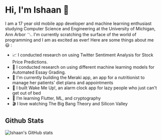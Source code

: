 # Hi, I'm Ishaan 👋

<!--
**ishaan-arya/ishaan-arya** is a ✨ _special_ ✨ repository because its `README.md` (this file) appears on your GitHub profile.
Here are some ideas to get you started:

- 🔭 I’m currently working on ...
- 🌱 I’m currently learning ...
- 👯 I’m looking to collaborate on ...
- 🤔 I’m looking for help with ...
- 💬 Ask me about ...
- 📫 How to reach me: ...
- 😄 Pronouns: ...
- ⚡ Fun fact: ...
-->
I am a 17 year old mobile app developer and machine learning enthusiast studying Computer Science and Engineering at the University of Michigan, Ann Arbor 〽️.
I'm currently scratching the surface of the world of programming and I am as excited as ever! 
Here are some things about me 😃 :

- 📈 I conducted research on using Twitter Sentiment Analysis for Stock Price Predictions.
- 🔭 I conducted research on using different machine learning models for Automated Essay Grading.
- 🏥 I'm currently building the Meraki app, an app for a nutritionist to manage her patients' diet plans and appointments
- 📱 I built Wake Me Up!, an alarm clock app for lazy people who just can't get out of bed
- 🌱 I’m learning Flutter, ML, and cryptography
- 🎬 I love watching The Big Bang Theory and Silicon Valley


## Github Stats

![Ishaan's GitHub stats](https://github-readme-stats.vercel.app/api?username=ishaan-arya&show_icons=true&theme=radical)


